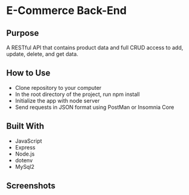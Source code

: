 # E-Commerce Back-End

## Purpose
A RESTful API that contains product data and full CRUD access to add, update, delete, and get data.

## How to Use
* Clone repository to your computer
* In the root directory of the project, run npm install
* Initialize the app with node server
* Send requests in JSON format using PostMan or Insomnia Core

## Built With
* JavaScript
* Express
* Node.js
* dotenv
* MySql2

## Screenshots
